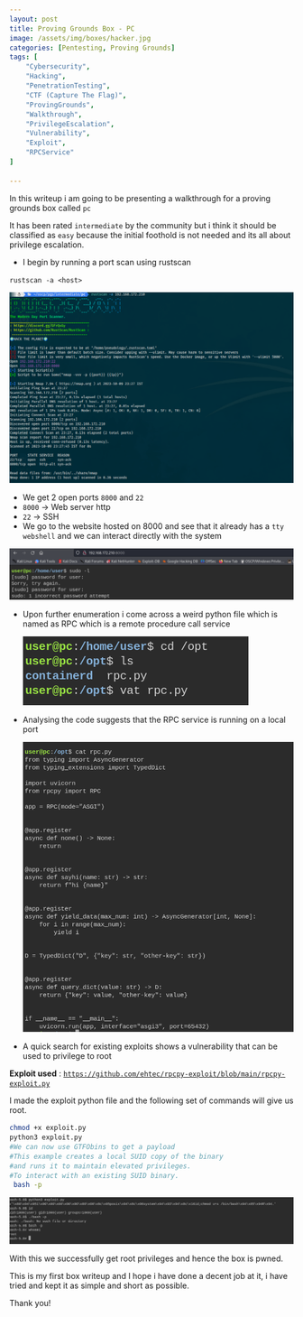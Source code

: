```yaml
---
layout: post
title: Proving Grounds Box - PC
image: /assets/img/boxes/hacker.jpg
categories: [Pentesting, Proving Grounds]
tags: [
    "Cybersecurity",
    "Hacking",
    "PenetrationTesting",
    "CTF (Capture The Flag)",
    "ProvingGrounds",
    "Walkthrough",
    "PrivilegeEscalation",
    "Vulnerability",
    "Exploit",
    "RPCService"
]

---
```


In this writeup i am going to be presenting a walkthrough for  a proving grounds box called `pc`

It has been rated `intermediate` by the community but i think it should be classified as `easy` because the initial foothold is not needed and its all about privilege escalation.

- I begin by running a port scan using rustscan

`rustscan -a <host>`

![Untitled](/assets/img/boxes/Untitled.png)

- We get 2 open ports `8000` and `22`
- `8000` -> Web server http
- `22` -> SSH
- We go to the website hosted on 8000 and see that it already has a `tty webshell` and we can interact directly with the system

![Untitled](/assets/img/boxes/Untitled%201.png)

- Upon further enumeration i come across a weird python file which is named as RPC which is a remote procedure call service
    
    ![Untitled](/assets/img/boxes/Untitled%202.png)
    
- Analysing the code suggests that the RPC service is running on a local port
    
    ![Untitled](/assets/img/boxes/Untitled%203.png)
    
- A quick search for existing exploits shows a vulnerability that can be used to privilege to root

**Exploit used** : [`https://github.com/ehtec/rpcpy-exploit/blob/main/rpcpy-exploit.py`](https://github.com/ehtec/rpcpy-exploit/blob/main/rpcpy-exploit.py)

I made the exploit python file and the following set of commands will give us root.

```bash
chmod +x exploit.py
python3 exploit.py
#We can now use GTFObins to get a payload
#This example creates a local SUID copy of the binary 
#and runs it to maintain elevated privileges. 
#To interact with an existing SUID binary.
 bash -p 
```

![Untitled](/assets/img/boxes/Untitled%204.png)

With this we successfully get root privileges and hence the box is pwned.

This is my first box writeup and I hope i have done a decent job at it, i have tried and kept it as simple and short as possible.

Thank you!